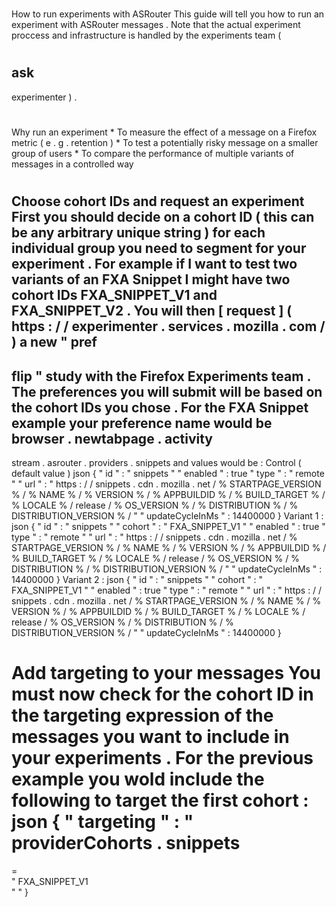 #
How
to
run
experiments
with
ASRouter
This
guide
will
tell
you
how
to
run
an
experiment
with
ASRouter
messages
.
Note
that
the
actual
experiment
proccess
and
infrastructure
is
handled
by
the
experiments
team
(
#
ask
-
experimenter
)
.
#
#
Why
run
an
experiment
*
To
measure
the
effect
of
a
message
on
a
Firefox
metric
(
e
.
g
.
retention
)
*
To
test
a
potentially
risky
message
on
a
smaller
group
of
users
*
To
compare
the
performance
of
multiple
variants
of
messages
in
a
controlled
way
#
#
Choose
cohort
IDs
and
request
an
experiment
First
you
should
decide
on
a
cohort
ID
(
this
can
be
any
arbitrary
unique
string
)
for
each
individual
group
you
need
to
segment
for
your
experiment
.
For
example
if
I
want
to
test
two
variants
of
an
FXA
Snippet
I
might
have
two
cohort
IDs
FXA_SNIPPET_V1
and
FXA_SNIPPET_V2
.
You
will
then
[
request
]
(
https
:
/
/
experimenter
.
services
.
mozilla
.
com
/
)
a
new
"
pref
-
flip
"
study
with
the
Firefox
Experiments
team
.
The
preferences
you
will
submit
will
be
based
on
the
cohort
IDs
you
chose
.
For
the
FXA
Snippet
example
your
preference
name
would
be
browser
.
newtabpage
.
activity
-
stream
.
asrouter
.
providers
.
snippets
and
values
would
be
:
Control
(
default
value
)
json
{
"
id
"
:
"
snippets
"
"
enabled
"
:
true
"
type
"
:
"
remote
"
"
url
"
:
"
https
:
/
/
snippets
.
cdn
.
mozilla
.
net
/
%
STARTPAGE_VERSION
%
/
%
NAME
%
/
%
VERSION
%
/
%
APPBUILDID
%
/
%
BUILD_TARGET
%
/
%
LOCALE
%
/
release
/
%
OS_VERSION
%
/
%
DISTRIBUTION
%
/
%
DISTRIBUTION_VERSION
%
/
"
"
updateCycleInMs
"
:
14400000
}
Variant
1
:
json
{
"
id
"
:
"
snippets
"
"
cohort
"
:
"
FXA_SNIPPET_V1
"
"
enabled
"
:
true
"
type
"
:
"
remote
"
"
url
"
:
"
https
:
/
/
snippets
.
cdn
.
mozilla
.
net
/
%
STARTPAGE_VERSION
%
/
%
NAME
%
/
%
VERSION
%
/
%
APPBUILDID
%
/
%
BUILD_TARGET
%
/
%
LOCALE
%
/
release
/
%
OS_VERSION
%
/
%
DISTRIBUTION
%
/
%
DISTRIBUTION_VERSION
%
/
"
"
updateCycleInMs
"
:
14400000
}
Variant
2
:
json
{
"
id
"
:
"
snippets
"
"
cohort
"
:
"
FXA_SNIPPET_V1
"
"
enabled
"
:
true
"
type
"
:
"
remote
"
"
url
"
:
"
https
:
/
/
snippets
.
cdn
.
mozilla
.
net
/
%
STARTPAGE_VERSION
%
/
%
NAME
%
/
%
VERSION
%
/
%
APPBUILDID
%
/
%
BUILD_TARGET
%
/
%
LOCALE
%
/
release
/
%
OS_VERSION
%
/
%
DISTRIBUTION
%
/
%
DISTRIBUTION_VERSION
%
/
"
"
updateCycleInMs
"
:
14400000
}
#
#
Add
targeting
to
your
messages
You
must
now
check
for
the
cohort
ID
in
the
targeting
expression
of
the
messages
you
want
to
include
in
your
experiments
.
For
the
previous
example
you
wold
include
the
following
to
target
the
first
cohort
:
json
{
"
targeting
"
:
"
providerCohorts
.
snippets
=
=
\
"
FXA_SNIPPET_V1
\
"
"
}
